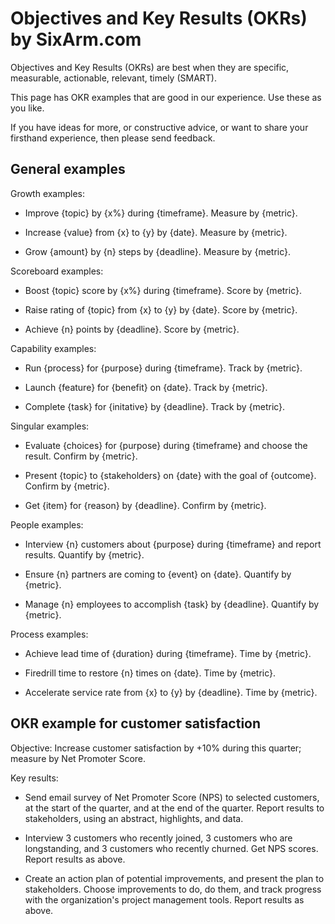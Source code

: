 # Objectives and Key Results (OKRs) by SixArm.com

Objectives and Key Results (OKRs) are best when they are specific, measurable, actionable, relevant, timely (SMART).

This page has OKR examples that are good in our experience. Use these as you like.

If you have ideas for more, or constructive advice, or want to share your firsthand experience, then please send feedback.


## General examples


Growth examples:

* Improve {topic} by {x%} during {timeframe}. Measure by {metric}.

* Increase {value} from {x} to {y} by {date}. Measure by {metric}.

* Grow {amount} by {n} steps by {deadline}. Measure by {metric}.


Scoreboard examples:

* Boost {topic} score by {x%} during {timeframe}. Score by {metric}.

* Raise rating of {topic} from {x} to {y} by {date}. Score by {metric}.

* Achieve {n} points by {deadline}. Score by {metric}.


Capability examples:

* Run {process} for {purpose} during {timeframe}. Track by {metric}.

* Launch {feature} for {benefit} on {date}. Track by {metric}.

* Complete {task} for {initative} by {deadline}. Track by {metric}.


Singular examples:

* Evaluate {choices} for {purpose} during {timeframe} and choose the result. Confirm by {metric}.

* Present {topic} to {stakeholders} on {date} with the goal of {outcome}. Confirm by {metric}.

* Get {item} for {reason} by {deadline}. Confirm by {metric}.


People examples:

* Interview {n} customers about {purpose} during {timeframe} and report results. Quantify by {metric}.

* Ensure {n} partners are coming to {event} on {date}. Quantify by {metric}.

* Manage {n} employees to accomplish {task} by {deadline}. Quantify by {metric}.


Process examples:

* Achieve lead time of {duration} during {timeframe}. Time by {metric}.

* Firedrill time to restore {n} times on {date}. Time by {metric}.

* Accelerate service rate from {x} to {y} by {deadline}. Time by {metric}.



## OKR example for customer satisfaction


Objective: Increase customer satisfaction by +10% during this quarter; measure by Net Promoter Score.

Key results:

* Send email survey of Net Promoter Score (NPS) to selected customers, at the start of the quarter, and at the end of the quarter. Report results to stakeholders, using an abstract, highlights, and data.

* Interview 3 customers who recently joined, 3 customers who are longstanding, and 3 customers who recently churned. Get NPS scores. Report results as above.

* Create an action plan of potential improvements, and present the plan to stakeholders. Choose improvements to do, do them, and track progress with the organization's project management tools. Report results as above.
